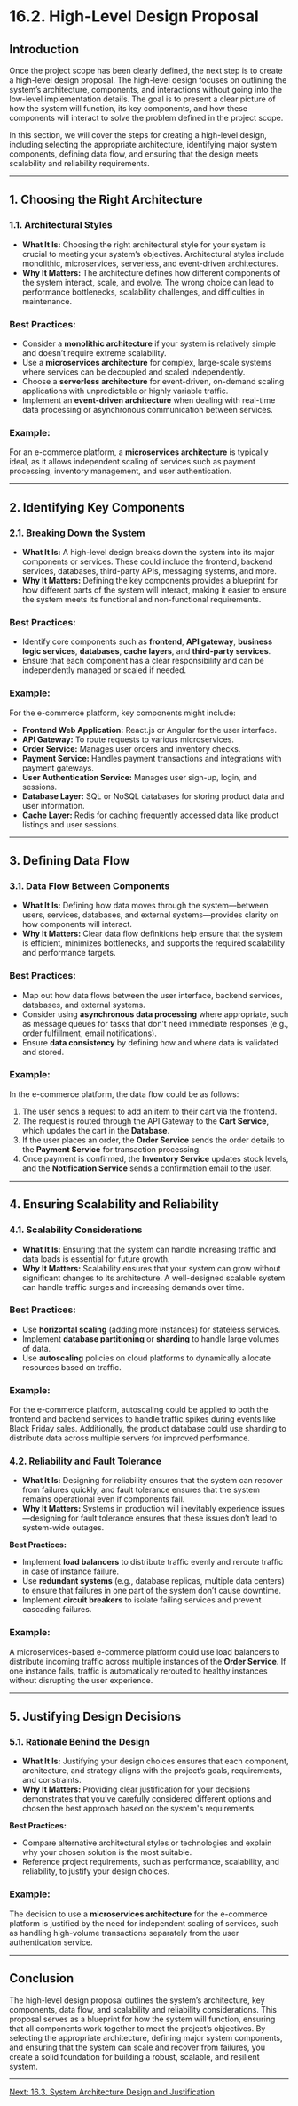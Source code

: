 # 16.2. High-Level Design Proposal

## Introduction

Once the project scope has been clearly defined, the next step is to create a high-level design proposal. The high-level design focuses on outlining the system’s architecture, components, and interactions without going into the low-level implementation details. The goal is to present a clear picture of how the system will function, its key components, and how these components will interact to solve the problem defined in the project scope.

In this section, we will cover the steps for creating a high-level design, including selecting the appropriate architecture, identifying major system components, defining data flow, and ensuring that the design meets scalability and reliability requirements.

---

## 1. Choosing the Right Architecture

### 1.1. **Architectural Styles**

- **What It Is:** Choosing the right architectural style for your system is crucial to meeting your system’s objectives. Architectural styles include monolithic, microservices, serverless, and event-driven architectures.
- **Why It Matters:** The architecture defines how different components of the system interact, scale, and evolve. The wrong choice can lead to performance bottlenecks, scalability challenges, and difficulties in maintenance.

### Best Practices:
- Consider a **monolithic architecture** if your system is relatively simple and doesn’t require extreme scalability.
- Use a **microservices architecture** for complex, large-scale systems where services can be decoupled and scaled independently.
- Choose a **serverless architecture** for event-driven, on-demand scaling applications with unpredictable or highly variable traffic.
- Implement an **event-driven architecture** when dealing with real-time data processing or asynchronous communication between services.

### Example:
For an e-commerce platform, a **microservices architecture** is typically ideal, as it allows independent scaling of services such as payment processing, inventory management, and user authentication.

---

## 2. Identifying Key Components

### 2.1. **Breaking Down the System**

- **What It Is:** A high-level design breaks down the system into its major components or services. These could include the frontend, backend services, databases, third-party APIs, messaging systems, and more.
- **Why It Matters:** Defining the key components provides a blueprint for how different parts of the system will interact, making it easier to ensure the system meets its functional and non-functional requirements.

### Best Practices:
- Identify core components such as **frontend**, **API gateway**, **business logic services**, **databases**, **cache layers**, and **third-party services**.
- Ensure that each component has a clear responsibility and can be independently managed or scaled if needed.

### Example:
For the e-commerce platform, key components might include:
- **Frontend Web Application:** React.js or Angular for the user interface.
- **API Gateway:** To route requests to various microservices.
- **Order Service:** Manages user orders and inventory checks.
- **Payment Service:** Handles payment transactions and integrations with payment gateways.
- **User Authentication Service:** Manages user sign-up, login, and sessions.
- **Database Layer:** SQL or NoSQL databases for storing product data and user information.
- **Cache Layer:** Redis for caching frequently accessed data like product listings and user sessions.

---

## 3. Defining Data Flow

### 3.1. **Data Flow Between Components**

- **What It Is:** Defining how data moves through the system—between users, services, databases, and external systems—provides clarity on how components will interact.
- **Why It Matters:** Clear data flow definitions help ensure that the system is efficient, minimizes bottlenecks, and supports the required scalability and performance targets.

### Best Practices:
- Map out how data flows between the user interface, backend services, databases, and external systems.
- Consider using **asynchronous data processing** where appropriate, such as message queues for tasks that don’t need immediate responses (e.g., order fulfillment, email notifications).
- Ensure **data consistency** by defining how and where data is validated and stored.

### Example:
In the e-commerce platform, the data flow could be as follows:
1. The user sends a request to add an item to their cart via the frontend.
2. The request is routed through the API Gateway to the **Cart Service**, which updates the cart in the **Database**.
3. If the user places an order, the **Order Service** sends the order details to the **Payment Service** for transaction processing.
4. Once payment is confirmed, the **Inventory Service** updates stock levels, and the **Notification Service** sends a confirmation email to the user.

---

## 4. Ensuring Scalability and Reliability

### 4.1. **Scalability Considerations**

- **What It Is:** Ensuring that the system can handle increasing traffic and data loads is essential for future growth.
- **Why It Matters:** Scalability ensures that your system can grow without significant changes to its architecture. A well-designed scalable system can handle traffic surges and increasing demands over time.

### Best Practices:
- Use **horizontal scaling** (adding more instances) for stateless services.
- Implement **database partitioning** or **sharding** to handle large volumes of data.
- Use **autoscaling** policies on cloud platforms to dynamically allocate resources based on traffic.

### Example:
For the e-commerce platform, autoscaling could be applied to both the frontend and backend services to handle traffic spikes during events like Black Friday sales. Additionally, the product database could use sharding to distribute data across multiple servers for improved performance.

### 4.2. **Reliability and Fault Tolerance**

- **What It Is:** Designing for reliability ensures that the system can recover from failures quickly, and fault tolerance ensures that the system remains operational even if components fail.
- **Why It Matters:** Systems in production will inevitably experience issues—designing for fault tolerance ensures that these issues don’t lead to system-wide outages.

**Best Practices:**
- Implement **load balancers** to distribute traffic evenly and reroute traffic in case of instance failure.
- Use **redundant systems** (e.g., database replicas, multiple data centers) to ensure that failures in one part of the system don’t cause downtime.
- Implement **circuit breakers** to isolate failing services and prevent cascading failures.

### Example:
A microservices-based e-commerce platform could use load balancers to distribute incoming traffic across multiple instances of the **Order Service**. If one instance fails, traffic is automatically rerouted to healthy instances without disrupting the user experience.

---

## 5. Justifying Design Decisions

### 5.1. **Rationale Behind the Design**

- **What It Is:** Justifying your design choices ensures that each component, architecture, and strategy aligns with the project’s goals, requirements, and constraints.
- **Why It Matters:** Providing clear justification for your decisions demonstrates that you’ve carefully considered different options and chosen the best approach based on the system's requirements.

**Best Practices:**
- Compare alternative architectural styles or technologies and explain why your chosen solution is the most suitable.
- Reference project requirements, such as performance, scalability, and reliability, to justify your design choices.

### Example:
The decision to use a **microservices architecture** for the e-commerce platform is justified by the need for independent scaling of services, such as handling high-volume transactions separately from the user authentication service.

---

## Conclusion

The high-level design proposal outlines the system’s architecture, key components, data flow, and scalability and reliability considerations. This proposal serves as a blueprint for how the system will function, ensuring that all components work together to meet the project’s objectives. By selecting the appropriate architecture, defining major system components, and ensuring that the system can scale and recover from failures, you create a solid foundation for building a robust, scalable, and resilient system.

---

[Next: 16.3. System Architecture Design and Justification](./section_16_3.md)

